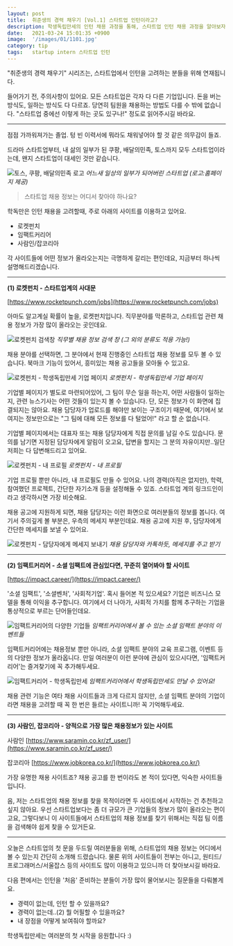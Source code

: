```yaml
---
layout: post
title:  취준생의 경력 채우기 [Vol.1] 스타트업 인턴이라고?
description: 학생독립만세의 인턴 채용 과정을 통해, 스타트업 인턴 채용 과정을 알아보자
date:   2021-03-24 15:01:35 +0900
image:  '/images/01/1101.jpg'
category: tip
tags:   startup intern 스타트업 인턴
---
```

"취준생의 경력 채우기" 시리즈는, 스타트업에서 인턴을 고려하는 분들을 위해 연재됩니다.

들어가기 전, 주의사항이 있어요.
모든 스타트업은 각자 다 다른 기업입니다. 돈을 버는 방식도, 일하는 방식도 다 다르죠. 당연히 팀원을 채용하는 방법도 다를 수 밖에 없습니다. "스타트업 중에선 이렇게 하는 곳도 있구나!" 정도로 읽어주시길 바라요.

---

점점 가까워져가는 졸업.
텅 빈 이력서에 뭐라도 채워넣어야 할 것 같은 의무감이 들죠.

드라마 스타트업부터,
내 삶의 일부가 된 쿠팡, 배달의민족, 토스까지 모두 스타트업이라는데,
왠지 스타트업이 대세인 것만 같습니다.

![토스, 쿠팡, 배달의민족 로고]({{site.baseurl}}/images/01/1102.jpg)
*어느새 일상의 일부가 되어버린 스타트업 (로고:홈페이지 제공)*


>스타트업 채용 정보는 어디서 찾아야 하나요?

학독만은 인턴 채용을 고려할때, 주로 아래의 사이트를 이용하고 있어요.

- 로켓펀치
- 임팩트커리어
- 사람인/잡코리아

각 사이트들에 어떤 정보가 올라오는지는 극명하게 갈리는 편인데요,
지금부터 하나씩 설명해드리겠습니다.

***

**(1) 로켓펀치 - 스타트업계의 사대문**

[https://www.rocketpunch.com/jobs](https://www.rocketpunch.com/jobs)

아마도 알고계실 확률이 높을, 로켓펀치입니다.
직무분야를 막론하고, 스타트업 관련 채용 정보가 가장 많이 올라오는 곳인데요.

![로켓펀치 검색창]({{site.baseurl}}/images/01/1103.jpg)
*직무별 채용 정보 검색 창 (그 외의 분류도 적용 가능!)*

채용 분야를 선택하면, 그 분야에서 현재 진행중인 스타트업 채용 정보를 모두 볼 수 있습니다.
북마크 기능이 있어서, 흥미있는 채용 공고들을 모아둘 수 있고요.

![로켓펀치 - 학생독립만세 기업 페이지]({{site.baseurl}}/images/01/1104.jpg)
*로켓펀치 - 학생독립만세 기업 페이지*

기업별 페이지가 별도로 마련되어있어, 그 팀이 무슨 일을 하는지, 어떤 사람들이 일하는지, 관련 뉴스기사는 어떤 것들이 있는지 볼 수 있습니다.
단, 모든 정보가 이 화면에 집결되지는 않아요. 채용 담당자가 업로드를 해야만 보이는 구조이기 때문에, 여기에서 보여지는 정보만으로는 "그 팀에 대해 모든 정보를 다 털었어!" 라고 할 순 없습니다.

기업별 페이지에서는 대표자 또는 채용 담당자에게 직접 문의를 남길 수도 있습니다. 문의를 남기면 지정된 담당자에게 알림이 오고요, 답변을 할지는 그 분의 자유이지만..일단 저희는 다 답변해드리고 있어요.

![로켓펀치 - 내 프로필]({{site.baseurl}}/images/01/1105.jpg)
*로켓펀치 - 내 프로필*

기업 프로필 뿐만 아니라, 내 프로필도 만들 수 있어요.
나의 경력(아직은 없지만), 학력, 참여했던 프로젝트, 간단한 자기소개 등을 설정해둘 수 있죠.
스타트업 계의 링크드인이라고 생각하시면 가장 비슷해요.

채용 공고에 지원하게 되면, 채용 담당자는 이런 화면으로 여러분들의 정보를 봅니다.
여기서 주의깊게 볼 부분은, 우측의 메세지 부분인데요.
채용 공고에 지원 후, 담당자에게 간단한 메세지를 보낼 수 있어요.

![로켓펀치 - 담당자에게 메세지 보내기]({{site.baseurl}}/images/01/1106.jpg)
*채용 담당자와 카톡하듯, 메세지를 주고 받기*

***

**(2) 임팩트커리어 - 소셜 임팩트에 관심있다면, 꾸준히 열어봐야 할 사이트**

[https://impact.career/](https://impact.career/)

'소셜 임팩트', '소셜벤처', '사회적기업'. 혹시 들어본 적 있으세요?
기업은 비즈니스 모델을 통해 이익을 추구합니다.
여기에서 더 나아가, 사회적 가치를 함께 추구하는 기업을 통상적으로 부르는 단어들인데요.

![임팩트커리어의 다양한 기업들]({{site.baseurl}}/images/01/1107.jpg)
*임팩트커리어에서 볼 수 있는 소셜 임팩트 분야의 이벤트들*

임팩트커리어에는 채용정보 뿐만 아니라,
소셜 임팩트 분야의 교육 프로그램, 이벤트 등의 다양한 정보가 올라옵니다.
만일 여러분이 이런 분야에 관심이 있으시다면, '임팩트커리어'는 즐겨찾기에 꼭 추가해두세요.

![임팩트커리어 - 학생독립만세]({{site.baseurl}}/images/01/1108.jpg)
*임팩트커리어에서 학생독립만세도 만날 수 있어요!*

채용 관련 기능은 여타 채용 사이트들과 크게 다르지 않지만,
소셜 임팩트 분야의 기업이라면 채용을 고려할 때 꼭 한 번은 들르는 사이트니까! 꼭 기억해두세요.

***

**(3) 사람인, 잡코리아 - 양적으로 가장 많은 채용정보가 있는 사이트**

사람인 [https://www.saramin.co.kr/zf_user/](https://www.saramin.co.kr/zf_user/)

잡코리아 [https://www.jobkorea.co.kr/](https://www.jobkorea.co.kr/)

가장 유명한 채용 사이트죠?
채용 공고를 한 번이라도 본 적이 있다면, 익숙한 사이트들입니다.

음, 저는 스타트업의 채용 정보를 찾을 목적이라면 두 사이트에서 시작하는 건 추천하고 싶지 않아요.
우선 스타트업보다는 좀 더 규모가 큰 기업들의 정보가 많이 올라오는 편이고요,
그렇다보니 이 사이트들에서 스타트업의 채용 정보를 찾기 위해서는 직접 팀 이름을 검색해야 쉽게 찾을 수 있거든요.

***

오늘은 스타트업의 첫 문을 두드릴 여러분들을 위해,
스타트업의 채용 정보는 어디에서 볼 수 있는지 간단히 소개해 드렸습니다.
물론 위의 사이트들이 전부는 아니고, 원티드/프로그래머스/서울잡스 등의 사이트도 많이 이용하고 있으니까 더 찾아보시길 바라요.

다음 편에서는 인턴을 '처음' 준비하는 분들이 가장 많이 물어보시는 질문들을 다뤄볼게요.
- 경력이 없는데, 인턴 할 수 있을까요?
- 경력이 없는데..(2) 뭘 어필할 수 있을까요?
- 내 장점을 어떻게 보여줘야 할까요?

학생독립만세는 여러분의 첫 시작을 응원합니다 :)
